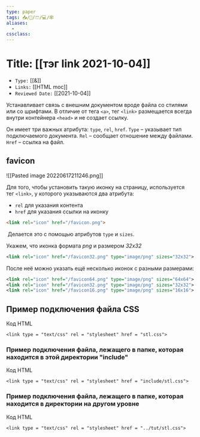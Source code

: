 ```yaml
---
type: paper
tags: 📥️/📜️/🩳/💻/🕸
aliases:
  - 
cssclass: 
---
```




# Title: **[[тэг link 2021-10-04]]**
- `Type:` [[&]]
- `Links:` [[HTML moc]]
- `Reviewed Date:` [[2021-10-04]]


Устанавливает связь с внешним документом вроде файла со стилями или со шрифтами. В отличие от тега ``<a>``, тег ``<link>`` размещается всегда внутри контейнера ``<head>`` и не создает ссылку.

Он имеет три важных атрибута: `type`, `rel`, `href`. `Type` – указывает тип подключаемого документа. `Rel` – сообщает отношение между файлами. `Href` – ссылка на файл.


## favicon

![[Pasted image 20220617211246.png]]


Для того, чтобы установить такую иконку на страницу, используется тег `<link>`, у которого указываются два атрибута:

-   `rel` для указания контента
-   `href` для указания ссылки на иконку

```html
<link rel="icon" href="/favicon.png">
```

 Делается это с помощью атрибутов `type` и `sizes`.

Укажем, что иконка формата _png_ и размером _32x32_

```xml
<link rel="icon" href="/favicon32.png" type="image/png" sizes="32x32">
```

После неё можно указать ещё несколько иконок с разными размерами:

```xml
<link rel="icon" href="/favicon64.png" type="image/png" sizes="64x64">
<link rel="icon" href="/favicon32.png" type="image/png" sizes="32x32">
<link rel="icon" href="/favicon16.png" type="image/png" sizes="16x16">
```

## Пример подключения файла CSS

Код HTML

```
<link type = "text/css" rel = "stylesheet" href = "stl.css">
```


### Пример подключения файла, лежащего в папке, которая находится в этой директории "include"

Код HTML

```
<link type = "text/css" rel = "stylesheet" href = "include/stl.css">
```


### Пример подключения файла, лежащего в папке, которая находится в директории на другом уровне

Код HTML

```
<link type = "text/css" rel = "stylesheet" href = "../tut/stl.css">
```